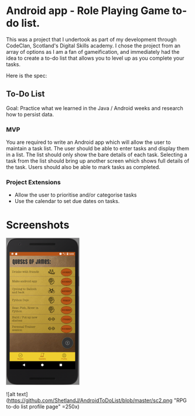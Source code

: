 # Android app - Role Playing Game to-do list.

This was a project that I undertook as part of my development through CodeClan, Scotland's Digital Skills academy. I chose the project from an array of options as I am a fan of gameification, and immediately had the idea to create a to-do list that allows you to level up as you complete your tasks.

Here is the spec:

## To-Do List

Goal: Practice what we learned in the Java / Android weeks and research how to persist data.

### MVP
You are required to write an Android app which will allow the user to maintain a task list. The user should be able to enter tasks and display them in a list. The list should only show the bare details of each task. Selecting a task from the list should bring up another screen which shows full details of the task.
Users should also be able to mark tasks as completed.

### Project Extensions

* Allow the user to prioritise and/or categorise tasks
* Use the calendar to set due dates on tasks.

# Screenshots
 
<img src="https://github.com/ShetlandJ/AndroidToDoList/blob/master/sc1.png" alt="RPG to-do list homepage" style="width: 200px;"/>

![alt text](https://github.com/ShetlandJ/AndroidToDoList/blob/master/sc2.png "RPG to-do list profile page" =250x)
